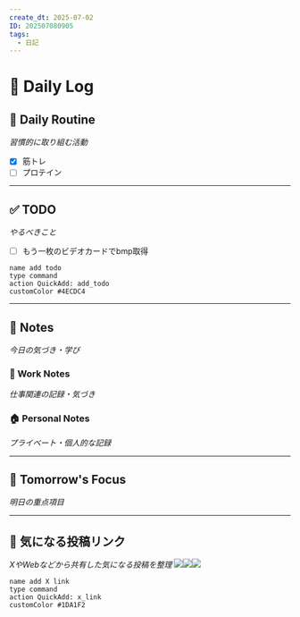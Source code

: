```yaml
---
create_dt: 2025-07-02
ID: 202507080905
tags:
  - 日記
---
```


# 📅 Daily Log

## 💪 Daily Routine
*習慣的に取り組む活動*

- [x] 筋トレ
- [ ] プロテイン

---

## ✅ TODO
*やるべきこと*
- [ ] もう一枚のビデオカードでbmp取得

```button
name add todo
type command
action QuickAdd: add_todo
customColor #4ECDC4
```

---

## 📝 Notes
*今日の気づき・学び*

### 💼 Work Notes
*仕事関連の記録・気づき*



### 🏠 Personal Notes  
*プライベート・個人的な記録*



---

## 🎯 Tomorrow's Focus
*明日の重点項目*

---

## 🔗 気になる投稿リンク
*XやWebなどから共有した気になる投稿を整理*
![](https://x.com/taziku_co/status/1942057553153917305?s=61)![](https://x.com/yuji_ikegaya/status/1942392867688964130?s=61)![](https://x.com/fladdict/status/1942003040967647539?s=61)
```button
name add X link
type command
action QuickAdd: x_link
customColor #1DA1F2
```
